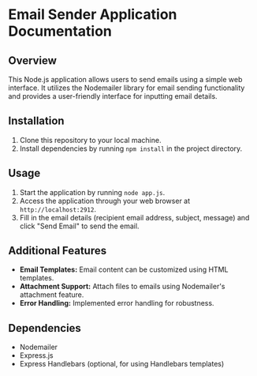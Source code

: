 # Email Sender Application Documentation

## Overview
This Node.js application allows users to send emails using a simple web interface. It utilizes the Nodemailer library for email sending functionality and provides a user-friendly interface for inputting email details.

## Installation
1. Clone this repository to your local machine.
2. Install dependencies by running `npm install` in the project directory.

## Usage
1. Start the application by running `node app.js`.
2. Access the application through your web browser at `http://localhost:2912`.
3. Fill in the email details (recipient email address, subject, message) and click "Send Email" to send the email.

## Additional Features
- **Email Templates:** Email content can be customized using HTML templates.
- **Attachment Support:** Attach files to emails using Nodemailer's attachment feature.
- **Error Handling:** Implemented error handling for robustness.

## Dependencies
- Nodemailer
- Express.js
- Express Handlebars (optional, for using Handlebars templates)
